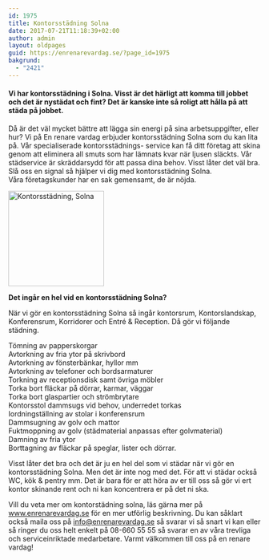 ```yaml
---
id: 1975
title: Kontorsstädning Solna
date: 2017-07-21T11:18:39+02:00
author: admin
layout: oldpages
guid: https://enrenarevardag.se/?page_id=1975
bakgrund:
  - "2421"
---
```

#### **Vi har kontorsstädning i Solna. Visst är det härligt att komma till jobbet och det är nystädat och fint? Det är kanske inte så roligt att hålla på att städa på jobbet.** 

Då är det väl mycket bättre att lägga sin energi på sina arbetsuppgifter, eller hur? Vi på En renare vardag erbjuder kontorsstädning Solna som du kan lita på. Vår specialiserade kontorsstädnings- service kan få ditt företag att skina genom att eliminera all smuts som har lämnats kvar när ljusen släckts. Vår städservice är skräddarsydd för att passa dina behov. Visst låter det väl bra. Slå oss en signal så hjälper vi dig med kontorsstädning Solna.  
Våra företagskunder har en sak gemensamt, de är nöjda.

[<img class=" wp-image-1976 aligncenter" src="https://enrenarevardag.se/wp-content/uploads/2017/07/Flyttstädning-Stockholm-Solna-1.png" alt="Kontorsstädning, Solna" width="191" height="190" srcset="https://enrenarevardag.se/wp-content/uploads/2017/07/Flyttstädning-Stockholm-Solna-1.png 151w, https://enrenarevardag.se/wp-content/uploads/2017/07/Flyttstädning-Stockholm-Solna-1-150x150.png 150w, https://enrenarevardag.se/wp-content/uploads/2017/07/Flyttstädning-Stockholm-Solna-1-125x125.png 125w" sizes="(max-width: 191px) 100vw, 191px" />](https://enrenarevardag.se/foretag/kontorstadning/) 

 **Det ingår en hel vid en kontorsstädning Solna?**

När vi gör en kontorsstädning Solna så ingår kontorsrum, Kontorslandskap, Konferensrum, Korridorer och Entré & Reception. Då gör vi följande städning.

Tömning av papperskorgar  
Avtorkning av fria ytor på skrivbord  
Avtorkning av fönsterbänkar, hyllor mm  
Avtorkning av telefoner och bordsarmaturer  
Torkning av receptionsdisk samt övriga möbler  
Torka bort fläckar på dörrar, karmar, väggar  
Torka bort glaspartier och strömbrytare  
Kontorsstol dammsugs vid behov, underredet torkas  
Iordningställning av stolar i konferensrum  
Dammsugning av golv och mattor  
Fuktmoppning av golv (städmaterial anpassas efter golvmaterial)  
Damning av fria ytor  
Borttagning av fläckar på speglar, lister och dörrar.

Visst låter det bra och det är ju en hel del som vi städar när vi gör en kontorsstädning Solna. Men det är inte nog med det. För att vi städar också WC, kök & pentry mm. Det är bara för er att höra av er till oss så gör vi ert kontor skinande rent och ni kan koncentrera er på det ni ska.

Vill du veta mer om kontorstädning solna, läs gärna mer på www.enrenarevardag.se för en mer utförlig beskrivning. Du kan såklart också maila oss på info@enrenarevardag.se så svarar vi så snart vi kan eller så ringer du oss helt enkelt på 08-660 55 55 så svarar en av våra trevliga och serviceinriktade medarbetare. Varmt välkommen till oss på en renare vardag!